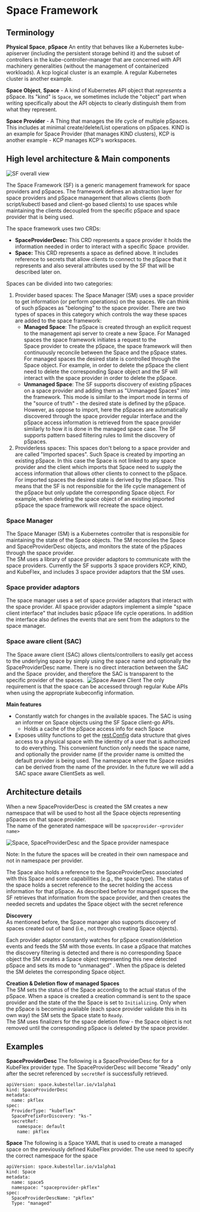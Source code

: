 # Space Framework

## Terminology 
**Physical Space**, **pSpace** An entity that behaves like a Kubernetes kube-apiserver (including the persistent storage behind it) and the subset of controllers in the kube-controller-manager that are concerned with API machinery generalities (without the management of containerized workloads). A kcp logical cluster is an example. A regular Kubernetes cluster is another example.

**Space Object**, **Space** - A kind of Kubernetes API object that _represents_ a pSpace.  Its "kind" is `Space`, we sometimes include the "object" part when writing specifically about the API objects to clearly distinguish them from what they represent.

**Space Provider** - A Thing that manages the life cycle of multiple pSpaces. This includes at minimal create/delete/List operations on pSpaces. KIND is an example for Space Provider (that manages KIND clusters), KCP is another example - KCP manages KCP's workspaces. 

## High level architecture  & Main components
![SF overall view](SF-All.drawio.svg "SF overall view")

The Space Framework (SF) is a generic management framework for space providers and pSpaces. The framework defines an abstraction layer for space providers and pSpace management that allows clients (both script/kubectl based and client-go based clients) to use spaces while maintaining the clients decoupled from the specific pSpace and space provider that is being used. 

The space framework uses two CRDs:
- **SpaceProviderDesc:** This CRD represents a space provider it holds the information needed in order to interact with a specific Space  provider. 
- **Space:** This CRD represents a space as defined above. It includes reference to secrets that allow clients to connect to the pSpace that it represents and also several attributes used by the SF that will be described later on. 

Spaces can be divided into two categories:
1. Provider based spaces: The Space Manager (SM) uses a space provider to get information (or perform operations) on the spaces. We can think of such pSpaces as "belonging" to the space provider. There are two types of spaces in this category which controls the way these spaces are added to the space framework: 
   * **Managed Space**: The pSpace is created through an explicit request to the management api server to create a new Space. For Managed spaces the space framework initiates a request to the Space provider to create the pSpace, the space framework will then continuously reconcile between the Space and the pSpace states. For managed spaces the desired state is controlled through the Space object. For example, in order to delete the pSpace the client need to delete the corresponding Space object and the SF will interact with the space provider in order to delete the pSpace.
   * **Unmanaged Space**: The SF supports discovery of existing pSpaces on a space provider and adding them as "Unmanaged Spaces" into the framework. This mode is similar to the import mode in terms of the "source of truth" - the desired state is defined by the pSpace. However, as oppose to import, here the pSpaces are automatically discovered through the space provider regular interface and the pSpace access information is retrieved from the  space provider similarly to how it is done in the managed space case. The SF supports pattern based filtering rules to limit the discovery of pSpaces. 
  2. Providerless spaces: This spaces don't belong to a space provider and are called "Imported spaces". Such Space is created by importing an existing pSpace. In this case the Space is not linked to any space provider and the client which imports that Space need to supply the access information that allows other clients to connect to the pSpace. For imported spaces the desired state is derived by the pSpace. This means that the SF is not responsible for the life cycle management of the pSpace but only update the corresponding Space object. For example, when deleting the space object of an existing imported pSpace the space framework will recreate the space object. 
### Space Manager 
The Space Manager (SM) is a Kubernetes controller that is responsible for maintaining the state of the Space objects. The SM reconciles the Space and SpaceProviderDesc objects, and monitors the state of the pSpaces through the space provider.   
The SM uses a library of space provider adaptors to communicate with the space providers. Currently the SF supports 3 space providers KCP, KIND, and KubeFlex, and includes 3 space provider adaptors that the SM uses.

### Space provider adaptors
The space manager uses a set of space provider adaptors that interact with the space provider. All space provider adaptors implement a simple "space client interface" that includes basic pSpace life cycle operations. In addition the interface also defines the events that are sent from the adaptors to the space manager.

### Space aware client (SAC)
The Space aware client (SAC) allows clients/controllers to easily get access to the underlying space by simply using the space name and optionally the SpaceProviderDesc name. There is no direct interaction between the SAC and the Space  provider, and therefore the SAC is transparent to the specific provider of the spaces. 
![Space Aware Client](SAC.drawio.svg "Space Aware Client")
The only requirement is that the space can be accessed through regular Kube APIs when using the appropriate kubeconfig information. 

**Main features**  
- Constantly watch for changes in the available spaces. The SAC is using an informer on Space objects using the SF Space client-go APIs.
    - Holds a cache of the pSpace access info for each Space 
- Exposes utility functions to get the [rest.Config](https://pkg.go.dev/k8s.io/client-go@v0.28.3/rest#Config) data structure that gives access to a physical space with the identity of a user that is authorized to do everything. This convenient function only needs the space name, and optionally the provider name (if the provider name is omitted the default provider is being used. The namespace where the Space resides can be derived from the name of the provider. In the future we will add a SAC space aware ClientSets as well.

## Architecture details 
When a new SpaceProviderDesc is created the SM creates a new namespace that will be used to host all the Space objects representing pSpaces on that space provider.  
The name of the generated namespace will be `spaceprovider-<provider name>`

![Space, SpaceProviderDesc and the Space provider namespace](SF-NS.drawio.svg "SF Namespaces")

Note: In the future the spaces will be created in their own namespace and not in namespace per provider. 

The Space also holds a reference to the SpaceProviderDesc associated with this Space and some capabilities (e.g., the space type). The status of the space holds a secret reference to the secret holding the access information for that pSpace. As described before for managed spaces the SF retrieves that information from the space provider, and then creates the needed secrets and updates the Space object with the secret reference

**Discovery**  
As mentioned before, the Space manager also supports discovery of spaces created out of band (i.e., not through creating Space objects).

Each provider adaptor constantly watches for pSpace creation/deletion events and feeds the SM with those events. In case a pSpace that matches the discovery filtering is detected and there is no corresponding Space object the SM creates a Space object representing this new detected pSpace and sets its mode to “unmanaged” .
When the pSpace is deleted the SM deletes the corresponding Space object.

**Creation & Deletion flow of managed Spaces**  
The SM sets the status of the Space according to the actual status of the pSpace. When a space is created a creation command is sent to the space provider and the state of the the Space is set to `Initializing`. Only when the pSpace is becoming available (each space provider validate this in its own way) the SM sets the Space state to `Ready`.   
The SM uses finalizers for the space deletion flow - the Space object is not removed until the corresponding pSpace is deleted by the space provider.

## Examples

**SpaceProviderDesc**
The following is a SpaceProviderDesc for for a KubeFlex provider type. The SpaceProviderDesc will become "Ready" only after the secret referenced by `secretRef` is successfully retrieved.
```
apiVersion: space.kubestellar.io/v1alpha1
kind: SpaceProviderDesc
metadata:
  name: pkflex
spec:
  ProviderType: "kubeflex"
  SpacePrefixForDiscovery: "ks-"
  secretRef:
    namespace: default
    name: pkflex
```

**Space**
The following is a Space YAML that is used to create a managed space on the previously defined KubeFlex provider. 
The use need to specify the correct namespace for the space
```
apiVersion: space.kubestellar.io/v1alpha1
kind: Space
metadata:
  name: space5
  namespace: "spaceprovider-pkflex"
spec:
  SpaceProviderDescName: "pkflex"
  Type: "managed"
```